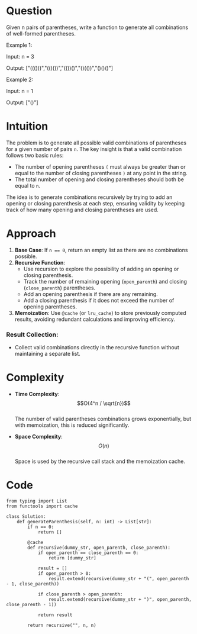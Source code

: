 # Question
Given n pairs of parentheses, write a function to generate all combinations of well-formed parentheses.

Example 1:

Input: n = 3

Output: ["((()))","(()())","(())()","()(())","()()()"]

Example 2:

Input: n = 1

Output: ["()"]

# Intuition
The problem is to generate all possible valid combinations of parentheses for a given number of pairs `n`. The key insight is that a valid combination follows two basic rules:
- The number of opening parentheses `(` must always be greater than or equal to the number of closing parentheses `)` at any point in the string.
- The total number of opening and closing parentheses should both be equal to `n`.

The idea is to generate combinations recursively by trying to add an opening or closing parenthesis at each step, ensuring validity by keeping track of how many opening and closing parentheses are used.

# Approach
1. **Base Case**: If `n == 0`, return an empty list as there are no combinations possible.
2. **Recursive Function**: 
   - Use recursion to explore the possibility of adding an opening or closing parenthesis.
   - Track the number of remaining opening (`open_parenth`) and closing (`close_parenth`) parentheses.
   - Add an opening parenthesis if there are any remaining.
   - Add a closing parenthesis if it does not exceed the number of opening parentheses.
3. **Memoization**: Use `@cache` (or `lru_cache`) to store previously computed results, avoiding redundant calculations and improving efficiency.

### Result Collection:
- Collect valid combinations directly in the recursive function without maintaining a separate list.

# Complexity
- **Time Complexity**:  
  $$O(4^n / \sqrt{n})$$  
  The number of valid parentheses combinations grows exponentially, but with memoization, this is reduced significantly.

- **Space Complexity**:  
  $$O(n)$$  
  Space is used by the recursive call stack and the memoization cache.

# Code
```python3 []
from typing import List
from functools import cache

class Solution:
    def generateParenthesis(self, n: int) -> List[str]:
        if n == 0:
            return []

        @cache
        def recursive(dummy_str, open_parenth, close_parenth):
            if open_parenth == close_parenth == 0:
                return [dummy_str]

            result = []
            if open_parenth > 0:
                result.extend(recursive(dummy_str + "(", open_parenth - 1, close_parenth))

            if close_parenth > open_parenth:
                result.extend(recursive(dummy_str + ")", open_parenth, close_parenth - 1))

            return result
        
        return recursive("", n, n)
```